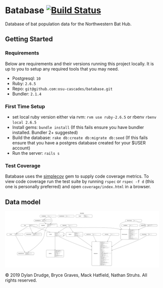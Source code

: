 # Batabase [![Build Status](https://travis-ci.org/osu-cascades/batabase.svg?branch=develop)](https://travis-ci.org/osu-cascades/batabase)

Database of bat population data for the Northwestern Bat Hub.

## Getting Started

### Requirements

Below are requirements and their versions running this project locally. It is up to you to setup any required tools that you may need.

- Postgresql: `10`
- Ruby: `2.6.5`
- Repo: `git@github.com:osu-cascades/batabase.git`
- Bundler: `2.1.4`

### First Time Setup

- set local ruby version either via rvm: `rvm use ruby-2.6.5` or rbenv `rbenv local 2.6.5`
- Install gems: `bundle install` (If this fails ensure you have bundler installed. Bundler 2+ suggested)
- Build the database: `rake db:create db:migrate db:seed` (If this fails ensure that you have a postgres database created for your \$USER account)
- Run the server: `rails s`

### Test Coverage

Batabase uses the [simplecov](https://github.com/colszowka/simplecov) gem to supply code coverage metrics.
To view code coverage run the test suite by running `rspec` or `rspec -f d` (this one is personally preferred) and open `coverage/index.html` in a browser.

## Data model

![erd](erd.png?raw=true)

&copy; 2019 Dylan Drudge, Bryce Graves, Mack Hatfield, Nathan Struhs. All rights reserved.

